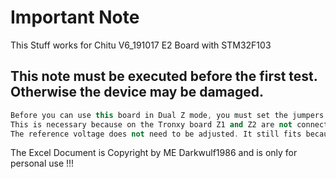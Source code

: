 # Important Note

This Stuff works for Chitu V6_191017 E2 Board with STM32F103


## This note must be executed before the first test. Otherwise the device may be damaged.
```cpp
Before you can use this board in Dual Z mode, you must set the jumpers to Z2 as shown in the picture. 
This is necessary because on the Tronxy board Z1 and Z2 are not connected in parallel as with other manufacturers, but in series.
The reference voltage does not need to be adjusted. It still fits because the driver adjusts to 1.67 amperes in the current limit as before.
```
 
The Excel Document is Copyright by ME Darkwulf1986 and is only for personal use !!!